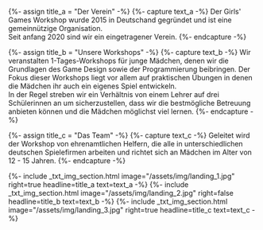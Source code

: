 {%- assign title_a = "Der Verein" -%}
{%- capture text_a -%}
Der Girls' Games Workshop wurde 2015 in Deutschand gegründet und ist eine gemeinnützige Organisation.
<br>Seit anfang 2020 sind wir ein eingetragener Verein.
{%- endcapture -%}


{%- assign title_b = "Unsere Workshops" -%}
{%- capture text_b -%}
Wir veranstalten 1-Tages-Workshops für junge Mädchen, denen wir die Grundlagen des Game Design sowie der Programmierung beibringen. Der Fokus dieser Workshops liegt vor allem auf praktischen Übungen in denen die Mädchen ihr auch ein eigenes Spiel entwickeln.
<br>In der Regel streben wir ein Verhältnis von einem Lehrer auf drei Schülerinnen an um sicherzustellen, dass wir die bestmögliche Betreuung anbieten können und die Mädchen möglichst viel lernen.
{%- endcapture -%}


{%- assign title_c = "Das Team" -%}
{%- capture text_c -%}
Geleitet wird der Workshop von ehrenamtlichen Helfern, die alle in unterschiedlichen deutschen Spielefirmen arbeiten und richtet sich an Mädchen im Alter von 12 - 15 Jahren.
{%- endcapture -%}


{%- include _txt_img_section.html image="/assets/img/landing_1.jpg" right=true headline=title_a text=text_a -%}
{%- include _txt_img_section.html image="/assets/img/landing_2.jpg" right=false headline=title_b text=text_b -%}
{%- include _txt_img_section.html image="/assets/img/landing_3.jpg" right=true headline=title_c text=text_c -%}